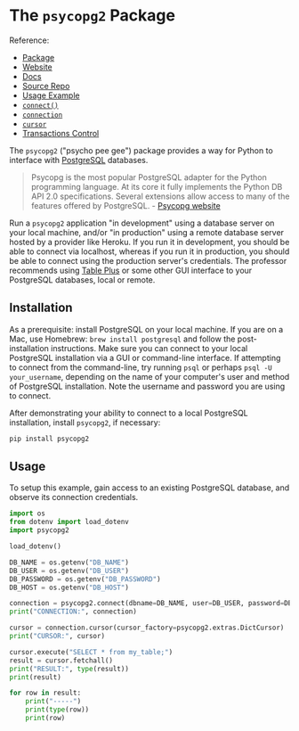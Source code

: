# The `psycopg2` Package

Reference:

  + [Package](https://pypi.python.org/pypi/psycopg2)
  + [Website](http://initd.org/psycopg/)
  + [Docs](http://initd.org/psycopg/docs/)
  + [Source Repo](https://github.com/psycopg/psycopg2)
  + [Usage Example](http://initd.org/psycopg/docs/usage.html)
  + [`connect()`](http://initd.org/psycopg/docs/module.html#psycopg2.connect)
  + [`connection`](http://initd.org/psycopg/docs/connection.html)
  + [`cursor`](http://initd.org/psycopg/docs/cursor.html)
  + [Transactions Control](http://initd.org/psycopg/docs/usage.html#transactions-control)

The `psycopg2` ("psycho pee gee") package provides a way for Python to interface with [PostgreSQL](https://www.postgresql.org/) databases.

> Psycopg is the most popular PostgreSQL adapter for the Python programming language. At its core it fully implements the Python DB API 2.0 specifications. Several extensions allow access to many of the features offered by PostgreSQL. - [Psycopg website](http://initd.org/psycopg/)

Run a `psycopg2` application "in development" using a database server on your local machine, and/or "in production" using a remote database server hosted by a provider like Heroku. If you run it in development, you should be able to connect via localhost, whereas if you run it in production, you should be able to connect using the production server's credentials. The professor recommends using [Table Plus](https://tableplus.com/) or some other GUI interface to your PostgreSQL databases, local or remote.

## Installation

As a prerequisite: install PostgreSQL on your local machine. If you are on a Mac, use Homebrew: `brew install postgresql` and follow the post-installation instructions. Make sure you can connect to your local PostgreSQL installation via a GUI or command-line interface. If attempting to connect from the command-line, try running `psql` or perhaps `psql -U your_username`, depending on the name of your computer's user and method of PostgreSQL installation. Note the username and password you are using to connect.

After demonstrating your ability to connect to a local PostgreSQL installation, install `psycopg2`, if necessary:

```sh
pip install psycopg2
```

## Usage

To setup this example, gain access to an existing PostgreSQL database, and observe its connection credentials.

```py
import os
from dotenv import load_dotenv
import psycopg2

load_dotenv()

DB_NAME = os.getenv("DB_NAME")
DB_USER = os.getenv("DB_USER")
DB_PASSWORD = os.getenv("DB_PASSWORD")
DB_HOST = os.getenv("DB_HOST")

connection = psycopg2.connect(dbname=DB_NAME, user=DB_USER, password=DB_PASSWORD, host=DB_HOST)
print("CONNECTION:", connection)

cursor = connection.cursor(cursor_factory=psycopg2.extras.DictCursor)
print("CURSOR:", cursor)

cursor.execute("SELECT * from my_table;")
result = cursor.fetchall()
print("RESULT:", type(result))
print(result)

for row in result:
    print("-----")
    print(type(row))
    print(row)
```
